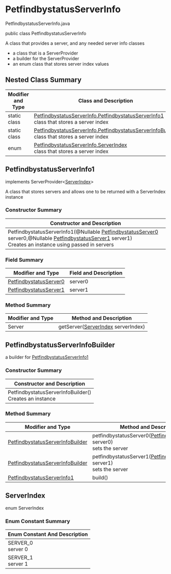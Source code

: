 # PetfindbystatusServerInfo
PetfindbystatusServerInfo.java

public class PetfindbystatusServerInfo

A class that provides a server, and any needed server info classes
- a class that is a ServerProvider
- a builder for the ServerProvider
- an enum class that stores server index values

## Nested Class Summary
| Modifier and Type | Class and Description |
| ----------------- | --------------------- |
| static class | [PetfindbystatusServerInfo.PetfindbystatusServerInfo1](#petfindbystatusserverinfo1)<br>class that stores a server index |
| static class | [PetfindbystatusServerInfo.PetfindbystatusServerInfoBuilder](#petfindbystatusserverinfobuilder)<br>class that stores a server index |
| enum | [PetfindbystatusServerInfo.ServerIndex](#serverindex)<br>class that stores a server index |

## PetfindbystatusServerInfo1
implements ServerProvider<[ServerIndex](#serverindex)><br>

A class that stores servers and allows one to be returned with a ServerIndex instance

### Constructor Summary
| Constructor and Description |
| --------------------------- |
| PetfindbystatusServerInfo1(@Nullable [PetfindbystatusServer0](../../../paths/petfindbystatus/servers/PetfindbystatusServer0.md) server0,@Nullable [PetfindbystatusServer1](../../../paths/petfindbystatus/servers/PetfindbystatusServer1.md) server1)<br>Creates an instance using passed in servers |

### Field Summary
| Modifier and Type | Field and Description |
| ----------------- | --------------------- |
| [PetfindbystatusServer0](../../../paths/petfindbystatus/servers/PetfindbystatusServer0.md) | server0 |
| [PetfindbystatusServer1](../../../paths/petfindbystatus/servers/PetfindbystatusServer1.md) | server1 |

### Method Summary
| Modifier and Type | Method and Description |
| ----------------- | ---------------------- |
| Server | getServer([ServerIndex](#serverindex) serverIndex) |

## PetfindbystatusServerInfoBuilder

a builder for [PetfindbystatusServerInfo1](#petfindbystatusserverinfo1)

### Constructor Summary
| Constructor and Description |
| --------------------------- |
| PetfindbystatusServerInfoBuilder()<br>Creates an instance |

### Method Summary
| Modifier and Type | Method and Description |
| ----------------- | ---------------------- |
| [PetfindbystatusServerInfoBuilder](#petfindbystatusserverinfobuilder) | petfindbystatusServer0([PetfindbystatusServer0](../../../paths/petfindbystatus/servers/PetfindbystatusServer0.md) server0)<br>sets the server |
| [PetfindbystatusServerInfoBuilder](#petfindbystatusserverinfobuilder) | petfindbystatusServer1([PetfindbystatusServer1](../../../paths/petfindbystatus/servers/PetfindbystatusServer1.md) server1)<br>sets the server |
| [PetfindbystatusServerInfo1](#petfindbystatusserverinfo1) | build() |

## ServerIndex
enum ServerIndex<br>

### Enum Constant Summary
| Enum Constant And Description |
| ----------------------------- |
| SERVER_0<br>server 0 |
| SERVER_1<br>server 1 |
